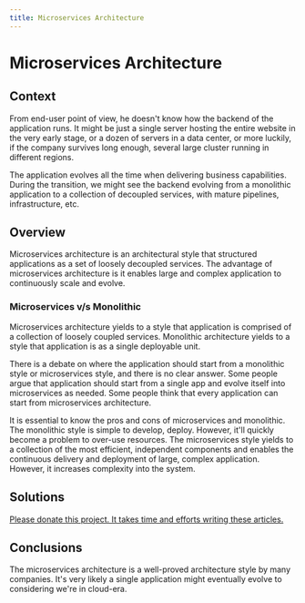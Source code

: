 ```yaml
---
title: Microservices Architecture
---
```


# Microservices Architecture

## Context

From end-user point of view, he doesn't know how the backend of the application runs.
It might be just a single server hosting the entire website in the very early stage,
or a dozen of servers in a data center, or more luckily, if the company survives long enough,
several large cluster running in different regions.

The application evolves all the time when delivering business capabilities. During the
transition, we might see the backend evolving from a monolithic application to a
collection of decoupled services, with mature pipelines, infrastructure, etc.

## Overview

Microservices architecture is an architectural style that structured applications as a set of loosely decoupled services. The advantage of microservices architecture is it enables large and complex application to continuously scale and evolve.

### Microservices v/s Monolithic

Microservices architecture yields to a style that application is comprised of a collection of loosely coupled services.
Monolithic architecture yields to a style that application is as a single deployable unit.

There is a debate on where the application should start from a monolithic style or microservices style, and there is no clear answer.
Some people argue that application should start from a single app and evolve itself into microservices as needed.
Some people think that every application can start from microservices architecture.

It is essential to know the pros and cons of microservices and monolithic.
The monolithic style is simple to develop, deploy. However, it'll quickly become a problem to over-use resources.
The microservices style yields to a collection of the most efficient, independent components and enables the continuous delivery and deployment of large, complex application. However, it increases complexity into the system.

## Solutions

[Please donate this project. It takes time and efforts writing these articles.](/)

## Conclusions

The microservices architecture is a well-proved architecture style by many companies.
It's very likely a single application might eventually evolve to considering we're in
cloud-era.
